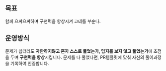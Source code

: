 ## 목표
함께 으쌰으쌰하며 구현력을 향상시켜 코테를 부순다.

## 운영방식
문제가 쉽더라도 **자만하지않고 혼자 스스로 풀었는가, 답지를 보지 않고 풀었는가**에 초점을 두며 **구현력을 향상**시킵니다.
문제를 다 풀었다면, PR템플릿에 맞춰 자신의 풀이과정을 기록하여 인증합니다.

